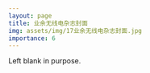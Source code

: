 ```yaml
---
layout: page
title: 业余无线电杂志封面
img: assets/img/17业余无线电杂志封面.jpg
importance: 6
---
```


Left blank in purpose.
